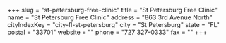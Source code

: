 +++
slug = "st-petersburg-free-clinic"
title = "St Petersburg Free Clinic"
name = "St Petersburg Free Clinic"
address = "863 3rd Avenue North"
cityIndexKey = "city-fl-st-petersburg"
city = "St Petersburg"
state = "FL"
postal = "33701"
website = ""
phone = "727 327-0333"
fax = ""
+++
